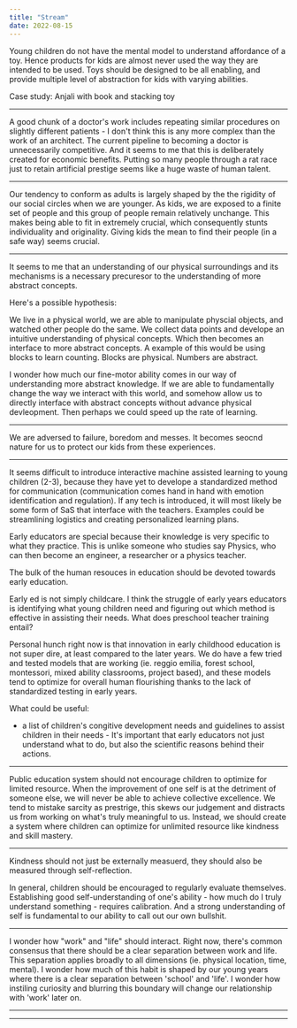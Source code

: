 ```yaml
---
title: "Stream"
date: 2022-08-15
---
```



Young children do not have the mental model to understand affordance of a toy. Hence products for kids are almost never used the way they are intended to be used. Toys should be designed to be all enabling, and provide multiple level of abstraction for kids with varying abilities. 

Case study: Anjali with book and stacking toy

---

A good chunk of a doctor's work includes repeating similar procedures on slightly different patients - I don't think this is any more complex than the work of an architect. The current pipeline to becoming a doctor is unnecessarily competitive. And it seems to me that this is deliberately created for economic benefits. Putting so many people through a rat race just to retain artificial prestige seems like a huge waste of human talent. 

--- 

Our tendency to conform as adults is largely shaped by the the rigidity of our social circles when we are younger. As kids, we are exposed to a finite set of people and this group of people remain relatively unchange. This makes being able to fit in extremely crucial, which consequently stunts individuality and originality. Giving kids the mean to find their people (in a safe way) seems crucial. 

---
It seems to me that an understanding of our physical surroundings and its mechanisms is a necessary precuresor to the understanding of more abstract concepts. 

Here's a possible hypothesis:

We live in a physical world, we are able to manipulate physcial objects, and watched other people do the same. We collect data points and develope an intuitive understanding of physical concepts. Which then becomes an interface to more abstract concepts. A example of this would be using blocks to learn counting. Blocks are physical. Numbers are abstract. 

I wonder how much our fine-motor ability comes in our way of understanding more abstract knowledge. If we are able to fundamentally change the way we interact with this world, and somehow allow us to directly interface with abstract concepts without advance physical devleopment. Then perhaps we could speed up the rate of learning.

---

We are adversed to failure, boredom and messes. It becomes seocnd nature for us to protect our kids from these experiences.

---

It seems difficult to introduce interactive machine assisted learning to young children (2-3), because they have yet to develope a standardized method for communication (communication comes hand in hand with emotion identification and regulation). If any tech is introduced, it will most likely be some form of SaS that interface with the teachers. Examples could be streamlining logistics and creating personalized learning plans.

Early educators are special because their knowledge is very specific to what they practice. This is unlike someone who studies say Physics, who can then become an engineer, a researcher or a physics teacher.

The bulk of the human resouces in education should be devoted towards early education. 

Early ed is not simply childcare. I think the struggle of early years educators is identifying what young children need and figuring out which method is effective in assisting their needs. What does preschool teacher training entail?

Personal hunch right now is that innovation in early childhood education is not super dire, at least compared to the later years. We do have a few tried and tested models that are working (ie. reggio emilia, forest school, montessori, mixed ability classrooms, project based), and these models tend to optimize for overall human flourishing thanks to the lack of standardized testing in early years.

What could be useful: 
- a list of children's congitive development needs and guidelines to assist children in their needs - It's important that early educators not just understand what to do, but also the scientific reasons behind their actions.

---

Public education system should not encourage children to optimize for limited resource. When the improvement of one self is at the detriment of someone else, we will never be able to achieve collective excellence. We tend to mistake sarcity as prestrige, this skews our judgement and distracts us from working on what's truly meaningful to us. Instead, we should create a system where children can optimize for unlimited resource like kindness and skill mastery. 

---

Kindness should not just be externally measuerd, they should also be measured through self-reflection.

In general, children should be encouraged to regularly evaluate themselves. Establishing good self-understanding of one's ability - how much do I truly understand something - requires calibration. And a strong understanding of self is fundamental to our ability to call out our own bullshit. 

---
I wonder how "work" and "life" should interact. Right now, there's common consensus that there should be a clear separation between work and life. This separation applies broadly to all dimensions (ie. physical location, time, mental). I wonder how much of this habit is shaped by our young years where there is a clear separation between 'school' and 'life'. I wonder how instiling curiosity and blurring this boundary will change our relationship with 'work' later on.


--- 


---
